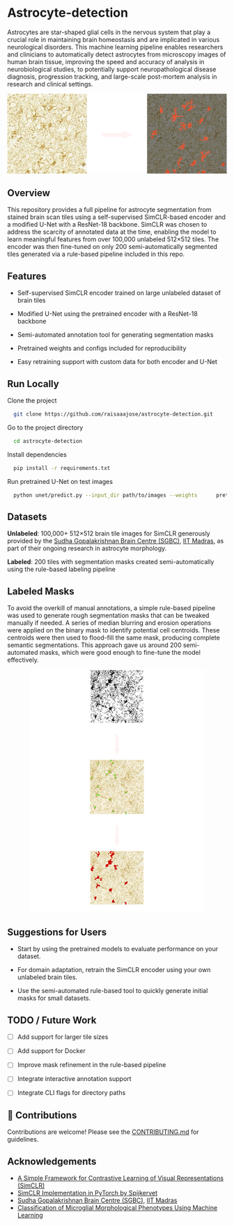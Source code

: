 # Astrocyte-detection

Astrocytes are star-shaped glial cells in the nervous system that play a crucial role in maintaining brain homeostasis and are implicated in various neurological disorders. This machine learning pipeline enables researchers and clinicians to automatically detect astrocytes from microscopy images of human brain tissue, improving the speed and accuracy of analysis in neurobiological studies, to potentially support neuropathological disease diagnosis, progression tracking, and large-scale post-mortem analysis in research and clinical settings.

![App Screenshot](data/readme1.png)

## Overview

This repository provides a full pipeline for astrocyte segmentation from stained brain scan tiles using a self-supervised SimCLR-based encoder and a modified U-Net with a ResNet-18 backbone. SimCLR was chosen to address the scarcity of annotated data at the time, enabling the model to learn meaningful features from over 100,000 unlabeled 512×512 tiles. The encoder was then fine-tuned on only 200 semi-automatically segmented tiles generated via a rule-based pipeline included in this repo.




## Features
- Self-supervised SimCLR encoder trained on large unlabeled dataset of brain tiles

- Modified U-Net using the pretrained encoder with a ResNet-18 backbone

- Semi-automated annotation tool for generating segmentation masks

- Pretrained weights and configs included for reproducibility

- Easy retraining support with custom data for both encoder and U-Net


## Run Locally

Clone the project

```bash
  git clone https://github.com/raisaaajose/astrocyte-detection.git

```

Go to the project directory

```bash
  cd astrocyte-detection
```

Install dependencies

```bash
  pip install -r requirements.txt

```

Run pretrained U-Net on test images

```bash
  python unet/predict.py --input_dir path/to/images --weights      pretrained/unet.pth

```

## Datasets

**Unlabeled**: 100,000+ 512×512 brain tile images for SimCLR generously provided by the [Sudha Gopalakrishnan Brain Centre (SGBC)](https://iitm.humanbrain.in/index.html), [IIT Madras](https://www.iitm.ac.in/), as part of their ongoing research in astrocyte morphology.

**Labeled**: 200 tiles with segmentation masks created semi-automatically using the rule-based labeling pipeline

## Labeled Masks
To avoid the overkill of manual annotations, a simple rule-based pipeline was used to generate rough segmentation masks that can be tweaked manually if needed. A series of median blurring and erosion operations were applied on the binary mask to identify potential cell centroids. These centroids were then used to flood-fill the same mask, producing complete semantic segmentations. This approach gave us around 200 semi-automated masks, which were good enough to fine-tune the model effectively.

<p align="center">
  <img src="data/readme2.png" width="400"/>
</p>

## Suggestions for Users
- Start by using the pretrained models to evaluate performance on your dataset.

- For domain adaptation, retrain the SimCLR encoder using your own unlabeled brain tiles.

- Use the semi-automated rule-based tool to quickly generate initial masks for small datasets.

## TODO / Future Work
- [ ] Add support for larger tile sizes

- [ ] Add support for Docker

- [ ] Improve mask refinement in the rule-based pipeline

- [ ] Integrate interactive annotation support

- [ ] Integrate CLI flags for directory paths

## 🤝 Contributions

Contributions are welcome! Please see the [CONTRIBUTING.md](CONTRIBUTING.md) for guidelines.

## Acknowledgements

 - [A Simple Framework for Contrastive Learning of Visual Representations (SimCLR)](https://research.google/pubs/a-simple-framework-for-contrastive-learning-of-visual-representations/)
 - [SimCLR Implementation in PyTorch by Spijkervet](https://github.com/Spijkervet/SimCLR)
 - [Sudha Gopalakrishnan Brain Centre (SGBC)](https://iitm.humanbrain.in/index.html), [IIT Madras](https://www.iitm.ac.in/)
 - [Classification of Microglial Morphological Phenotypes Using Machine Learning](https://www.frontiersin.org/journals/cellular-neuroscience/articles/10.3389/fncel.2021.701673/full)

